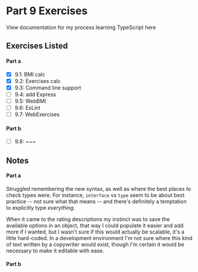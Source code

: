 
# Part 9 Exercises

View documentation for my process learning TypeScript here

## Exercises Listed

#### Part a

- [x] 9.1: BMI calc
- [x] 9.2: Exercises calc
- [x] 9.3: Command line support
- [ ] 9.4: add Express
- [ ] 9.5: WebBMI
- [ ] 9.6: EsLint
- [ ] 9.7: WebExercises

#### Part b

- [ ] 9.8: ~~~

## Notes

#### Part a

Struggled remembering the new syntax, as well as where the best places to check types were. For instance, `interface` vs `type` seem to be about best practice -- not sure what that means -- and there's definitely a temptation to explicitly type _everything_.

When it came to the rating descriptions my instinct was to save the available options in an object, that way I could populate it easier and add more if I wanted, but I wasn't sure if this would actually be scalable, it's a little hard-coded. In a development environment I'm not sure where this kind of text written by a copywriter would exist, though I'm certain it would be necessary to make it editable with ease.

#### Part b

~~~